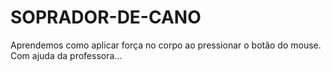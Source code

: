 # SOPRADOR-DE-CANO
Aprendemos como aplicar força no corpo ao pressionar o botão do mouse. Com ajuda da professora...
